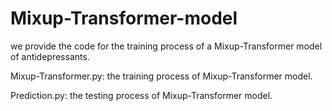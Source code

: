 # Mixup-Transformer-model
we provide the code for the training process of a Mixup-Transformer model of antidepressants.

Mixup-Transformer.py: the training process of Mixup-Transformer model.

Prediction.py: the testing process of Mixup-Transformer model.
